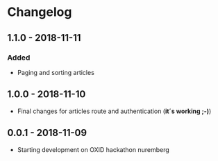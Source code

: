 # Changelog

## 1.1.0 - 2018-11-11

### Added

* Paging and sorting articles

## 1.0.0 - 2018-11-10

* Final changes for articles route and authentication \(**it´s working ;-\)**\)

## 0.0.1 - 2018-11-09

* Starting development on OXID hackathon nuremberg



